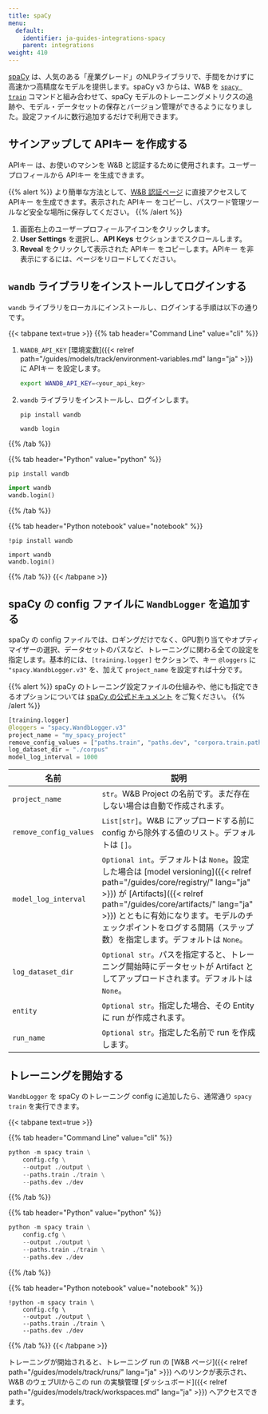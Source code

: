 ```yaml
---
title: spaCy
menu:
  default:
    identifier: ja-guides-integrations-spacy
    parent: integrations
weight: 410
---
```


[spaCy](https://spacy.io) は、人気のある「産業グレード」のNLPライブラリで、手間をかけずに高速かつ高精度なモデルを提供します。spaCy v3 からは、W&B を [`spacy train`](https://spacy.io/api/cli#train) コマンドと組み合わせて、spaCy モデルのトレーニングメトリクスの追跡や、モデル・データセットの保存とバージョン管理ができるようになりました。設定ファイルに数行追加するだけで利用できます。

## サインアップして APIキー を作成する

APIキー は、お使いのマシンを W&B と認証するために使用されます。ユーザープロフィールから APIキー を生成できます。

{{% alert %}}
より簡単な方法として、[W&B 認証ページ](https://wandb.ai/authorize) に直接アクセスして APIキー を生成できます。表示された APIキー をコピーし、パスワード管理ツールなど安全な場所に保存してください。
{{% /alert %}}

1. 画面右上のユーザープロフィールアイコンをクリックします。
1. **User Settings** を選択し、**API Keys** セクションまでスクロールします。
1. **Reveal** をクリックして表示された APIキー をコピーします。APIキー を非表示にするには、ページをリロードしてください。

## `wandb` ライブラリをインストールしてログインする

`wandb` ライブラリをローカルにインストールし、ログインする手順は以下の通りです。

{{< tabpane text=true >}}
{{% tab header="Command Line" value="cli" %}}

1. `WANDB_API_KEY` [環境変数]({{< relref path="/guides/models/track/environment-variables.md" lang="ja" >}}) に APIキー を設定します。

    ```bash
    export WANDB_API_KEY=<your_api_key>
    ```

1. `wandb` ライブラリをインストールし、ログインします。

    ```shell
    pip install wandb

    wandb login
    ```

{{% /tab %}}

{{% tab header="Python" value="python" %}}

```bash
pip install wandb
```
```python
import wandb
wandb.login()
```

{{% /tab %}}

{{% tab header="Python notebook" value="notebook" %}}

```notebook
!pip install wandb

import wandb
wandb.login()
```

{{% /tab %}}
{{< /tabpane >}}

## spaCy の config ファイルに `WandbLogger` を追加する

spaCy の config ファイルでは、ロギングだけでなく、GPU割り当てやオプティマイザーの選択、データセットのパスなど、トレーニングに関わる全ての設定を指定します。基本的には、`[training.logger]` セクションで、キー `@loggers` に `"spacy.WandbLogger.v3"` を、加えて `project_name` を設定すれば十分です。

{{% alert %}}
spaCy のトレーニング設定ファイルの仕組みや、他にも指定できるオプションについては [spaCy の公式ドキュメント](https://spacy.io/usage/training) をご覧ください。
{{% /alert %}}

```python
[training.logger]
@loggers = "spacy.WandbLogger.v3"
project_name = "my_spacy_project"
remove_config_values = ["paths.train", "paths.dev", "corpora.train.path", "corpora.dev.path"]
log_dataset_dir = "./corpus"
model_log_interval = 1000
```

| 名前                   | 説明                                                                                                                                                                                                                                                   |
| ---------------------- | ------------------------------------------------------------------------------------------------------------------------------------------------------------------------------------------------------------------------------------------------------------- |
| `project_name`         | `str`。W&B Project の名前です。まだ存在しない場合は自動で作成されます。                                                                                                    |
| `remove_config_values` | `List[str]`。W&B にアップロードする前に config から除外する値のリスト。デフォルトは `[]`。                                                                                                                                                     |
| `model_log_interval`   | `Optional int`。デフォルトは `None`。設定した場合は [model versioning]({{< relref path="/guides/core/registry/" lang="ja" >}}) が [Artifacts]({{< relref path="/guides/core/artifacts/" lang="ja" >}}) とともに有効になります。モデルのチェックポイントをログする間隔（ステップ数）を指定します。デフォルトは `None`。 |
| `log_dataset_dir`      | `Optional str`。パスを指定すると、トレーニング開始時にデータセットが Artifact としてアップロードされます。デフォルトは `None`。                                                                                                            |
| `entity`               | `Optional str`。指定した場合、その Entity に run が作成されます。                                                                                                                                                                                   |
| `run_name`             | `Optional str`。指定した名前で run を作成します。                                                                                                                                                                               |

## トレーニングを開始する

`WandbLogger` を spaCy のトレーニング config に追加したら、通常通り `spacy train` を実行できます。

{{< tabpane text=true >}}

{{% tab header="Command Line" value="cli" %}}

```python
python -m spacy train \
    config.cfg \
    --output ./output \
    --paths.train ./train \
    --paths.dev ./dev
```

{{% /tab %}}

{{% tab header="Python" value="python" %}}

```python
python -m spacy train \
    config.cfg \
    --output ./output \
    --paths.train ./train \
    --paths.dev ./dev
```

{{% /tab %}}

{{% tab header="Python notebook" value="notebook" %}}

```notebook
!python -m spacy train \
    config.cfg \
    --output ./output \
    --paths.train ./train \
    --paths.dev ./dev
```

{{% /tab %}}
{{< /tabpane >}}

トレーニングが開始されると、トレーニング run の [W&B ページ]({{< relref path="/guides/models/track/runs/" lang="ja" >}}) へのリンクが表示され、W&B のウェブUIからこの run の実験管理 [ダッシュボード]({{< relref path="/guides/models/track/workspaces.md" lang="ja" >}}) へアクセスできます。